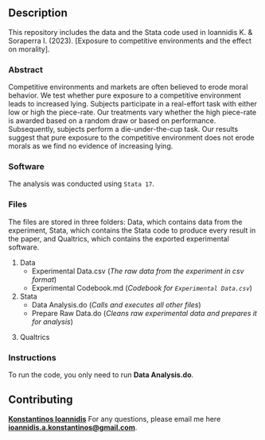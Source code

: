 ## Description

This repository includes the data and the Stata code used in Ioannidis K. & Soraperra I. (2023). [Exposure to competitive environments and the effect on morality].
<!-- (https://link.springer.com/article/10.1007/s40881-020-00094-1). *Journal of the Economic Science Association* -->

### Abstract

Competitive environments and markets are often believed to erode moral behavior. We test whether pure exposure to a competitive environment leads to increased lying. Subjects participate in a real-effort task with either low or high the piece-rate. Our treatments vary whether the high piece-rate is awarded based on a random draw or based on performance. Subsequently, subjects perform a die-under-the-cup task. Our results suggest that pure exposure to the competitive environment does not erode morals as we find no evidence of increasing lying.

### Software

The analysis was conducted using ```Stata 17```.

### Files

The files are stored in three folders: Data, which contains data from the experiment, Stata, which contains the Stata code to produce every result in the paper, and Qualtrics, which contains the exported experimental software.

1. Data
   * Experimental Data.csv (*The raw data from the experiment in csv format*)
   * Experimental Codebook.md (*Codebook for ```Experimental Data.csv```*)
2. Stata
   * Data Analysis.do (*Calls and executes all other files*)
   * Prepare Raw Data.do (*Cleans raw experimental data and prepares it for analysis*)
<!--    * Main Effect.do (*Produces the main result of Subsection 3.1, Table 1 and Figure 1*)
   * Robustness.do (*Produces the robustness checks from the end of Subsection 3.1*)
   * Direction.do (*Produces results of Subsection 3.2 and Figure 2*)
   * Magnitude.do (*Produces Table 2*)
   * Power Analysis (*Produces results for first paragraph of Section 4*)
   * Prepare Raw Data.do (*Cleans raw meta data and prepares it for analysis*)
   * Meta Analysis.do (*Produces Table 3 and Figure 3*) -->
3. Qualtrics   

### Instructions
To run the code, you only need to run **Data Analysis.do**.

## Contributing

**[Konstantinos Ioannidis](http://konstantinosioannidis.com/)** 
For any questions, please email me here **ioannidis.a.konstantinos@gmail.com**.
